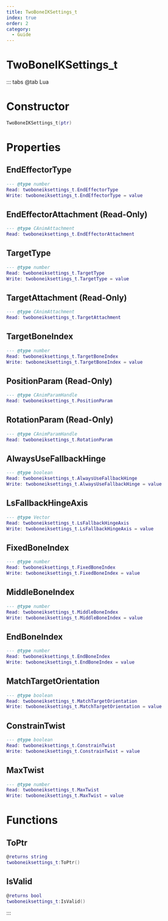 ```yaml
---
title: TwoBoneIKSettings_t
index: true
order: 2
category:
  - Guide
---
```


# TwoBoneIKSettings_t

::: tabs
@tab Lua
# Constructor
```lua
TwoBoneIKSettings_t(ptr)
```
# Properties
## EndEffectorType 
```lua
--- @type number
Read: twoboneiksettings_t.EndEffectorType
Write: twoboneiksettings_t.EndEffectorType = value
```
## EndEffectorAttachment (Read-Only)
```lua
--- @type CAnimAttachment
Read: twoboneiksettings_t.EndEffectorAttachment
```
## TargetType 
```lua
--- @type number
Read: twoboneiksettings_t.TargetType
Write: twoboneiksettings_t.TargetType = value
```
## TargetAttachment (Read-Only)
```lua
--- @type CAnimAttachment
Read: twoboneiksettings_t.TargetAttachment
```
## TargetBoneIndex 
```lua
--- @type number
Read: twoboneiksettings_t.TargetBoneIndex
Write: twoboneiksettings_t.TargetBoneIndex = value
```
## PositionParam (Read-Only)
```lua
--- @type CAnimParamHandle
Read: twoboneiksettings_t.PositionParam
```
## RotationParam (Read-Only)
```lua
--- @type CAnimParamHandle
Read: twoboneiksettings_t.RotationParam
```
## AlwaysUseFallbackHinge 
```lua
--- @type boolean
Read: twoboneiksettings_t.AlwaysUseFallbackHinge
Write: twoboneiksettings_t.AlwaysUseFallbackHinge = value
```
## LsFallbackHingeAxis 
```lua
--- @type Vector
Read: twoboneiksettings_t.LsFallbackHingeAxis
Write: twoboneiksettings_t.LsFallbackHingeAxis = value
```
## FixedBoneIndex 
```lua
--- @type number
Read: twoboneiksettings_t.FixedBoneIndex
Write: twoboneiksettings_t.FixedBoneIndex = value
```
## MiddleBoneIndex 
```lua
--- @type number
Read: twoboneiksettings_t.MiddleBoneIndex
Write: twoboneiksettings_t.MiddleBoneIndex = value
```
## EndBoneIndex 
```lua
--- @type number
Read: twoboneiksettings_t.EndBoneIndex
Write: twoboneiksettings_t.EndBoneIndex = value
```
## MatchTargetOrientation 
```lua
--- @type boolean
Read: twoboneiksettings_t.MatchTargetOrientation
Write: twoboneiksettings_t.MatchTargetOrientation = value
```
## ConstrainTwist 
```lua
--- @type boolean
Read: twoboneiksettings_t.ConstrainTwist
Write: twoboneiksettings_t.ConstrainTwist = value
```
## MaxTwist 
```lua
--- @type number
Read: twoboneiksettings_t.MaxTwist
Write: twoboneiksettings_t.MaxTwist = value
```
# Functions
## ToPtr
```lua
@returns string
twoboneiksettings_t:ToPtr()
```
## IsValid
```lua
@returns bool
twoboneiksettings_t:IsValid()
```

:::